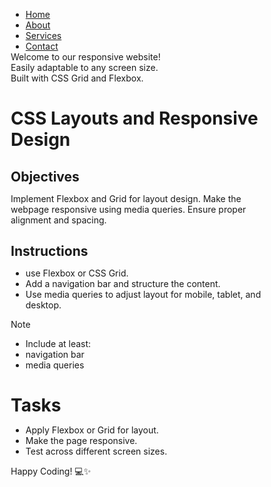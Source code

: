 <!DOCTYPE html>
<html lang="en">
<head>
    <meta charset="UTF-8">
    <meta name="viewport" content="width=device-width, initial-scale=1.0">
    <title>Responsive Web Layout</title>
    <style>
        /* Reset default styles */
        * {
            margin: 0;
            padding: 0;
            box-sizing: border-box;
        }

  body {
            font-family: Arial, sans-serif;
            line-height: 1.6;
            background-color: #f4f4f4;
            color: #333;
        }

  /* Navigation Bar */
        nav {
            background-color: #333;
            color: white;
            padding: 15px;
            text-align: center;
        }

  nav ul {
            display: flex;
            justify-content: center;
            list-style: none;
        }

  nav ul li {
            margin: 0 15px;
        }

  nav ul li a {
            color: white;
            text-decoration: none;
            font-size: 18px;
            transition: color 0.3s;
        }

   nav ul li a:hover {
            color: #00bcd4;
        }

   /* Responsive Grid Layout */
        .container {
            display: grid;
            grid-template-columns: repeat(auto-fit, minmax(300px, 1fr));
            gap: 20px;
            padding: 20px;
            max-width: 1200px;
            margin: auto;
        }

  .box {
            background-color: white;
            padding: 20px;
            text-align: center;
            border-radius: 8px;
            box-shadow: 0 2px 5px rgba(0, 0, 0, 0.1);
            transition: transform 0.3s;
        }

   .box:hover {
            transform: scale(1.05);
        }

  /* Responsive Design */
        @media (max-width: 768px) {
            nav ul {
                flex-direction: column;
            }

  .container {
                grid-template-columns: 1fr;
            }
        }
    </style>
</head>
<body>
    <nav>
        <ul>
            <li><a href="#">Home</a></li>
            <li><a href="#">About</a></li>
            <li><a href="#">Services</a></li>
            <li><a href="#">Contact</a></li>
        </ul>
    </nav>

   <div class="container">
        <div class="box">Welcome to our responsive website!</div>
        <div class="box">Easily adaptable to any screen size.</div>
        <div class="box">Built with CSS Grid and Flexbox.</div>
    </div>
</body>
</html>













# CSS Layouts and Responsive Design

## Objectives

Implement Flexbox and Grid for layout design.
Make the webpage responsive using media queries.
Ensure proper alignment and spacing.

## Instructions

- use Flexbox or CSS Grid.
- Add a navigation bar and structure the content.
- Use media queries to adjust layout for mobile, tablet, and desktop.

>[!NOTE]
>  - Include at least:
>  - navigation bar
>  - media queries

# Tasks

- Apply Flexbox or Grid for layout.
- Make the page responsive.
- Test across different screen sizes.

Happy Coding! 💻✨
